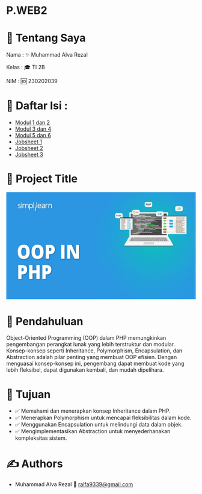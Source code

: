 # P.WEB2
# 👋 Tentang Saya

Nama  : ✨ Muhammad Alva Rezal 

Kelas : 🎓 TI 2B 

NIM    : 🆔 230202039 

# 🌟 Daftar Isi :
- [Modul 1 dan 2](https://github.com/AlvaRezal123/P.WEB2/tree/main/Modul%201%20dan%202)
- [Modul 3 dan 4](https://github.com/AlvaRezal123/P.WEB2/tree/main/Modul%203%20dan%204)
- [Modul 5 dan 6](https://github.com/AlvaRezal123/P.WEB2/tree/main/Modul%205%20dan%206)
- [Jobsheet 1](https://github.com/AlvaRezal123/P.WEB2/tree/main/JobSheet1)
- [Jobsheet 2](https://github.com/AlvaRezal123/P.WEB2/tree/main/Jobsheet2)
- [Jobsheet 3](https://link-to-software.com)

# 📌 Project Title

![alt text](https://github.com/AlvaRezal123/P.WEB2/blob/main/php.png)

# 📘 Pendahuluan
Object-Oriented Programming (OOP) dalam PHP memungkinkan pengembangan
perangkat lunak yang lebih terstruktur dan modular. Konsep-konsep seperti Inheritance,
Polymorphism, Encapsulation, dan Abstraction adalah pilar penting yang membuat
OOP efisien. Dengan menguasai konsep-konsep ini, pengembang dapat membuat kode
yang lebih fleksibel, dapat digunakan kembali, dan mudah dipelihara.
# 🎯 Tujuan 
- ✅ Memahami dan menerapkan konsep Inheritance dalam PHP.
- ✅ Menerapkan Polymorphism untuk mencapai fleksibilitas dalam kode.
- ✅ Menggunakan Encapsulation untuk melindungi data dalam objek.
- ✅ Mengimplementasikan Abstraction untuk menyederhanakan kompleksitas sistem.
# ✍️ Authors
- Muhammad Alva Rezal
📧 ralfa9339@gmail.com
